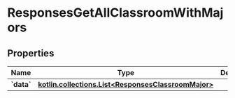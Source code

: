 
# ResponsesGetAllClassroomWithMajors

## Properties
| Name | Type | Description | Notes |
| ------------ | ------------- | ------------- | ------------- |
| **&#x60;data&#x60;** | [**kotlin.collections.List&lt;ResponsesClassroomMajor&gt;**](ResponsesClassroomMajor.md) |  |  |



